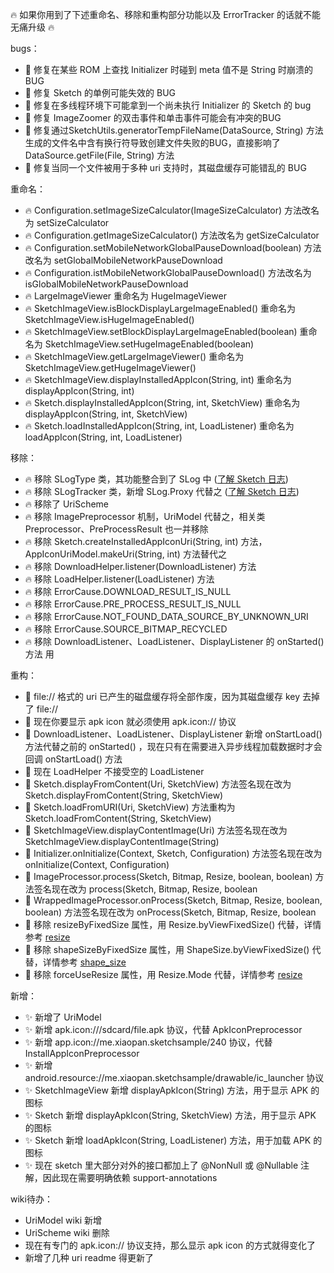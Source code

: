 :fire: 如果你用到了下述重命名、移除和重构部分功能以及 ErrorTracker 的话就不能无痛升级 :fire: 

bugs：
* :bug: 修复在某些 ROM 上查找 Initializer 时碰到 meta 值不是 String 时崩溃的 BUG
* :bug: 修复 Sketch 的单例可能失效的 BUG
* :bug: 修复在多线程环境下可能拿到一个尚未执行 Initializer 的 Sketch 的 bug
* :bug: 修复 ImageZoomer 的双击事件和单击事件可能会有冲突的BUG
* :bug: 修复通过SketchUtils.generatorTempFileName(DataSource, String) 方法生成的文件名中含有换行符导致创建文件失败的BUG，直接影响了 DataSource.getFile(File, String) 方法
* :bug: 修复当同一个文件被用于多种 uri 支持时，其磁盘缓存可能错乱的 BUG

重命名：
* :fire: Configuration.setImageSizeCalculator(ImageSizeCalculator) 方法改名为 setSizeCalculator
* :fire: Configuration.getImageSizeCalculator() 方法改名为 getSizeCalculator
* :fire: Configuration.setMobileNetworkGlobalPauseDownload(boolean) 方法改名为 setGlobalMobileNetworkPauseDownload
* :fire: Configuration.istMobileNetworkGlobalPauseDownload() 方法改名为 isGlobalMobileNetworkPauseDownload
* :fire: LargeImageViewer 重命名为 HugeImageViewer 
* :fire: SketchImageView.isBlockDisplayLargeImageEnabled() 重命名为 SketchImageView.isHugeImageEnabled() 
* :fire: SketchImageView.setBlockDisplayLargeImageEnabled(boolean) 重命名为 SketchImageView.setHugeImageEnabled(boolean) 
* :fire: SketchImageView.getLargeImageViewer() 重命名为 SketchImageView.getHugeImageViewer() 
* :fire: SketchImageView.displayInstalledAppIcon(String, int) 重命名为 displayAppIcon(String, int)
* :fire: Sketch.displayInstalledAppIcon(String, int, SketchView) 重命名为 displayAppIcon(String, int, SketchView)
* :fire: Sketch.loadInstalledAppIcon(String, int, LoadListener) 重命名为 loadAppIcon(String, int, LoadListener)

移除：
* :fire: 移除 SLogType 类，其功能整合到了 SLog 中 ([了解 Sketch 日志])
* :fire: 移除 SLogTracker 类，新增 SLog.Proxy 代替之 ([了解 Sketch 日志])
* :fire: 移除了 UriScheme
* :fire: 移除 ImagePreprocessor 机制，UriModel 代替之，相关类 Preprocessor、PreProcessResult 也一并移除
* :fire: 移除 Sketch.createInstalledAppIconUri(String, int) 方法，AppIconUriModel.makeUri(String, int) 方法替代之
* :fire: 移除 DownloadHelper.listener(DownloadListener) 方法
* :fire: 移除 LoadHelper.listener(LoadListener) 方法
* :fire: 移除 ErrorCause.DOWNLOAD_RESULT_IS_NULL
* :fire: 移除 ErrorCause.PRE_PROCESS_RESULT_IS_NULL
* :fire: 移除 ErrorCause.NOT_FOUND_DATA_SOURCE_BY_UNKNOWN_URI
* :fire: 移除 ErrorCause.SOURCE_BITMAP_RECYCLED
* :fire: 移除 DownloadListener、LoadListener、DisplayListener 的 onStarted() 方法 用 

重构：
* :hammer: file:// 格式的 uri 已产生的磁盘缓存将全部作废，因为其磁盘缓存 key 去掉了 file://
* :hammer: 现在你要显示 apk icon 就必须使用 apk.icon:// 协议
* :hammer: DownloadListener、LoadListener、DisplayListener 新增 onStartLoad() 方法代替之前的 onStarted() ，现在只有在需要进入异步线程加载数据时才会回调 onStartLoad() 方法
* :hammer: 现在 LoadHelper 不接受空的 LoadListener
* :hammer: Sketch.displayFromContent(Uri, SketchView) 方法签名现在改为 Sketch.displayFromContent(String, SketchView)
* :hammer: Sketch.loadFromURI(Uri, SketchView) 方法重构为 Sketch.loadFromContent(String, SketchView)
* :hammer: SketchImageView.displayContentImage(Uri) 方法签名现在改为 SketchImageView.displayContentImage(String)
* :hammer: Initializer.onInitialize(Context, Sketch, Configuration) 方法签名现在改为 onInitialize(Context, Configuration)
* :hammer: ImageProcessor.process(Sketch, Bitmap, Resize, boolean, boolean) 方法签名现在改为 process(Sketch, Bitmap, Resize, boolean
* :hammer: WrappedImageProcessor.onProcess(Sketch, Bitmap, Resize, boolean, boolean) 方法签名现在改为 onProcess(Sketch, Bitmap, Resize, boolean
* :hammer: 移除 resizeByFixedSize 属性，用 Resize.byViewFixedSize() 代替，详情参考 [resize]
* :hammer: 移除 shapeSizeByFixedSize 属性，用 ShapeSize.byViewFixedSize() 代替，详情参考 [shape_size]
* :hammer: 移除 forceUseResize 属性，用 Resize.Mode 代替，详情参考 [resize]

新增：
* :sparkles: 新增了 UriModel
* :sparkles: 新增 apk.icon:///sdcard/file.apk 协议，代替 ApkIconPreprocessor
* :sparkles: 新增 app.icon://me.xiaopan.sketchsample/240 协议，代替 InstallAppIconPreprocessor
* :sparkles: 新增 android.resource://me.xiaopan.sketchsample/drawable/ic_launcher 协议
* :sparkles: SketchImageView 新增 displayApkIcon(String) 方法，用于显示 APK 的图标
* :sparkles: Sketch 新增 displayApkIcon(String, SketchView) 方法，用于显示 APK 的图标
* :sparkles: Sketch 新增 loadApkIcon(String, LoadListener) 方法，用于加载 APK 的图标
* :sparkles: 现在 sketch 里大部分对外的接口都加上了 @NonNull 或 @Nullable 注解，因此现在需要明确依赖 support-annotations

wiki待办：
* UriModel wiki 新增
* UriScheme wiki 删除
* 现在有专门的 apk.icon:// 协议支持，那么显示 apk icon 的方式就得变化了
* 新增了几种 uri readme 得更新了


[了解 Sketch 日志]: ../wiki/log.md
[resize]: ../wiki/resize.md
[shape_size]: ../wiki/shape_size.md

